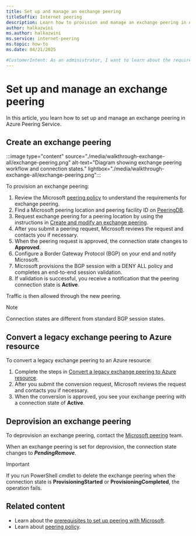 ```yaml
---
title: Set up and manage an exchange peering
titleSuffix: Internet peering
description: Learn how to provision and manage an exchange peering in Azure Peering Service.
author: halkazwini
ms.author: halkazwini
ms.service: internet-peering
ms.topic: how-to
ms.date: 04/21/2025

#CustomerIntent: As an administrator, I want to learn about the requirements to create an exchange peering in Azure Peering Service, so I can provision and manage exchange peerings.
---
```


# Set up and manage an exchange peering

In this article, you learn how to set up and manage an exchange peering in Azure Peering Service.

## Create an exchange peering

:::image type="content" source="./media/walkthrough-exchange-all/exchange-peering.png" alt-text="Diagram showing exchange peering workflow and connection states." lightbox="./media/walkthrough-exchange-all/exchange-peering.png":::

To provision an exchange peering:

1. Review the Microsoft [peering policy](policy.md) to understand the requirements for exchange peering.
1. Find a Microsoft peering location and peering facility ID on [PeeringDB](https://www.peeringdb.com/net/694).
1. Request exchange peering for a peering location by using the instructions in [Create and modify an exchange peering](howto-exchange-portal.md).
1. After you submit a peering request, Microsoft reviews the request and contacts you if necessary.
1. When the peering request is approved, the connection state changes to **Approved**.
1. Configure a Border Gateway Protocol (BGP) on your end and notify Microsoft.
1. Microsoft provisions the BGP session with a DENY ALL policy and completes an end-to-end session validation.
1. If validation is successful, you receive a notification that the peering connection state is **Active**.

Traffic is then allowed through the new peering.

> [!NOTE]
> Connection states are different from standard BGP session states.

## Convert a legacy exchange peering to Azure resource

To convert a legacy exchange peering to an Azure resource:

1. Complete the steps in [Convert a legacy exchange peering to Azure resource](howto-legacy-exchange-portal.md).
1. After you submit the conversion request, Microsoft reviews the request and contacts you if necessary.
1. When the conversion is approved, you see your exchange peering with a connection state of **Active**.

## Deprovision an exchange peering

To deprovision an exchange peering, contact the [Microsoft peering](mailto:peering@microsoft.com) team.

When an exchange peering is set for deprovision, the connection state changes to ***PendingRemove***.

> [!IMPORTANT]
> If you run PowerShell cmdlet to delete the exchange peering when the connection state is **ProvisioningStarted** or **ProvisioningCompleted**, the operation fails.

## Related content

- Learn about the [prerequisites to set up peering with Microsoft](prerequisites.md).
- Learn about [peering policy](policy.md).
